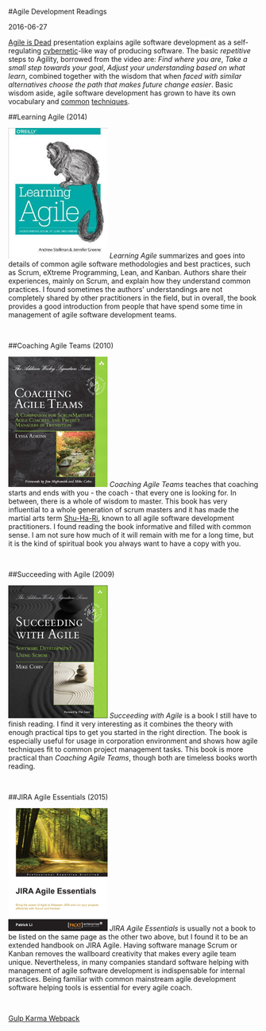 #Agile Development Readings

2016-06-27

<!--- tags: agile -->

[Agile is Dead](https://youtu.be/a-BOSpxYJ9M) presentation explains agile software development as a self-regulating [cybernetic](https://en.wikipedia.org/wiki/Cybernetics)-like way of producing software. The basic *repetitive* steps to Agility, borrowed from the video are: *Find where you are*, *Take a small step towards your goal*, *Adjust your understanding based on what learn*, combined together with the wisdom that when *faced with similar alternatives choose the path that makes future change easier*. Basic wisdom aside, agile software development has grown to have its own vocabulary and [common](https://www.scrum.org/Resources/Scrum-and-Agile-Webcasts) [techniques](http://www.collab.net/services/training/agile_e-learning).

##Learning Agile (2014)

[![@left@](blog/images/book-la.png)](http://shop.oreilly.com/product/0636920025849.do) *Learning Agile* summarizes and goes into details of common agile software methodologies and best practices, such as Scrum, eXtreme Programming, Lean, and Kanban. Authors share their experiences, mainly on Scrum, and explain how they understand common practices. I found sometimes the authors' understandings are not completely shared by other practitioners in the field, but in overall, the book provides a good introduction from people that have spend some time in management of agile software development teams.

<br clear="all">

##Coaching Agile Teams (2010)

[![@left@](blog/images/book-ca.png)](https://www.amazon.com/Coaching-Agile-Teams-ScrumMasters-Addison-Wesley/dp/0321637704) *Coaching Agile Teams* teaches that coaching starts and ends with you - the coach - that every one is looking for. In between, there is a whole of wisdom to master. This book has very influential to a whole generation of scrum masters and it has made the martial arts term [Shu-Ha-Ri](http://martinfowler.com/bliki/ShuHaRi.html), known to all agile software development practitioners. I found reading the book informative and filled with common sense. I am not sure how much of it will remain with me for a long time, but it is the kind of spiritual book you always want to have a copy with you.

<br clear="all">

##Succeeding with Agile (2009)

[![@left@](blog/images/book-sa.png)](https://www.mountaingoatsoftware.com/books/succeeding-with-agile-software-development-using-scrum) *Succeeding with Agile* is a book I still have to finish reading. I find it very interesting as it combines the theory with enough practical tips to get you started in the right direction. The book is especially useful for usage in corporation environment and shows how agile techniques fit to common project management tasks. This book is more practical than *Coaching Agile Teams*, though both are timeless books worth reading.

<br clear="all">

##JIRA Agile Essentials (2015)

[![@left@](blog/images/book-ja.png)](https://www.packtpub.com/application-development/jira-agile-essentials) *JIRA Agile Essentials* is usually not a book to be listed on the same page as the other two above, but I found it to be an extended handbook on JIRA Agile. Having software manage Scrum or Kanban removes the wallboard creativity that makes every agile team unique. Nevertheless, in many companies standard software helping with management of agile software development is indispensable for internal practices. Being familiar with common mainstream agile development software helping tools is essential for every agile coach. 

<br clear="all">

<ins class='nfooter'><a rel='next' id='fnext' href='#blog/2016/2016-04-22-Gulp-Karma-Webpack.md'>Gulp Karma Webpack</a></ins>
